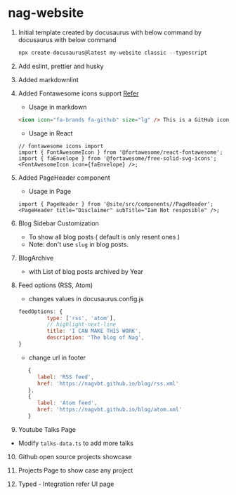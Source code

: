 # nag-website

<!--markdownlint-disable MD029-->

1. Initial template created by docusaurus with below command by docusaurus
   with below command

   ```js
   npx create-docusaurus@latest my-website classic --typescript
   ```

2. Add eslint, prettier and husky

3. Added markdownlint

4. Added Fontawesome icons support
   [Refer](https://docusaurus.community/knowledge/design/icons/fontawesome/)

   - Usage in markdown

   ```md
   <icon icon="fa-brands fa-github" size="lg" /> This is a GitHub icon.
   ```

   - Usage in React

   ```tsx
   // fontawesome icons import
   import { FontAwesomeIcon } from '@fortawesome/react-fontawesome';
   import { faEnvelope } from '@fortawesome/free-solid-svg-icons';
   <FontAwesomeIcon icon={faEnvelope} />;
   ```

5. Added PageHeader component

   - Usage in Page

   ```tsx
   import { PageHeader } from '@site/src/components//PageHeader';
   <PageHeader title="Disclaimer" subTitle="Iam Not resposible" />;
   ```

6. Blog Sidebar Customization

   - To show all blog posts ( default is only resent ones )
   - Note: don't use `slug` in blog posts.

7. BlogArchive

   - with List of blog posts archived by Year

8. Feed options (RSS, Atom)

   - changes values in docusaurus.config.js

   ```js
   feedOptions: {
            type: ['rss', 'atom'],
            // highlight-next-line
            title: 'I CAN MAKE THIS WORK',
            description: 'The blog of Nag',
   }
   ```

   - change url in footer

   ```js
      {
         label: 'RSS feed',
         href: 'https://nagvbt.github.io/blog/rss.xml'
      },
      {
         label: 'Atom feed',
         href: 'https://nagvbt.github.io/blog/atom.xml'
      }

   ```

9. Youtube Talks Page

- Modify `talks-data.ts` to add more talks

10. Github open source projects showcase

11. Projects Page to show case any project

12. Typed - Integration refer UI page

